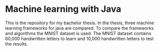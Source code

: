 # Machine learning with Java

This is the repository for my bachelor thesis. In the thesis, three machine learning
frameworks for java are compared. To compare the frameworks and algorithms the MNIST
dataset is used. The MNIST dataset contains 60,000 handwritten letters to learn and
10,000 handwritten letters to test the results.
